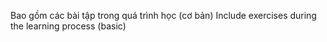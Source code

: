 Bao gồm các bài tập trong quá trình học (cơ bản)
Include exercises during the learning process (basic)
